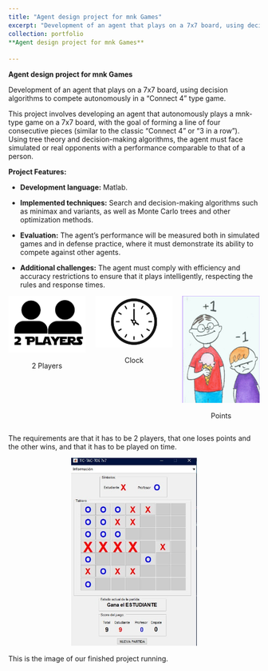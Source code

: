 ```yaml
---
title: "Agent design project for mnk Games"
excerpt: "Development of an agent that plays on a 7x7 board, using decision algorithms to compete autonomously in a “Connect 4” type game. <br/><img src='/images/Mate_portada'>"
collection: portfolio
**Agent design project for mnk Games**

---
```

**Agent design project for mnk Games**

Development of an agent that plays on a 7x7 board, using decision algorithms to compete autonomously in a “Connect 4” type game.


This project involves developing an agent that autonomously plays a mnk-type game on a 7x7 board, with the goal of forming a line of four consecutive pieces (similar to the classic “Connect 4” or “3 in a row”). Using tree theory and decision-making algorithms, the agent must face simulated or real opponents with a performance comparable to that of a person.



**Project Features:**


- **Development language:** Matlab.

- **Implemented techniques:** Search and decision-making algorithms such as minimax and variants, as well as Monte Carlo trees and other optimization methods.

- **Evaluation:** The agent’s performance will be measured both in simulated games and in defense practice, where it must demonstrate its ability to compete against other agents.

- **Additional challenges:** The agent must comply with efficiency and accuracy restrictions to ensure that it plays intelligently, respecting the rules and response times.



<div style="display: flex; gap: 20px;">
  <div style="flex: 1; text-align: center;">
    <img src="/images/Mat_2players.jpg" alt="2 Players" style="width: 100%; max-width: 200px;">
    <p>2 Players</p>
  </div>
  <div style="flex: 1; text-align: center;">
    <img src="/images/Mat_time.jpg" alt="Clock" style="width: 100%; max-width: 200px;">
    <p>Clock</p>
  </div>
  <div style="flex: 1; text-align: center;">
    <img src="/images/Mat_Unopierde.jpg" alt="Points" style="width: 100%; max-width: 200px;">
    <p>Points</p>
  </div>
</div>

The requirements are that it has to be 2 players, that one loses points and the other wins, and that it has to be played on time.


<div style="text-align: center;">
  <img src="/images/proyect_mnk.jpg" alt="Agent Design Project" style="width: 50%; max-width: 400px;">
</div>

This is the image of our finished project running.
